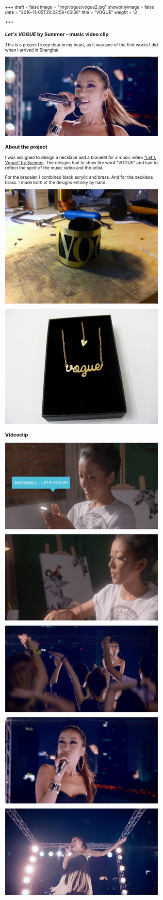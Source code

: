 +++
draft = false
image = "img/vogue/vogue2.jpg"
showonlyimage = false
date = "2016-11-05T20:23:59+05:30"
title = "VOGUE"
weight = 12

+++
<!--more-->

### *Let's VOGUE* by Summer - music video clip

This is a project I keep dear in my heart, as it was one of the first works I did when I arrived in Shanghai.

![VOGUE by Summer](/img/vogue/vogue2.jpg)

### About the project

I was assigned to design a necklace and a bracelet for a music video ["Let's Vogue" by Summer](https://vimeo.com/78047148). The designs had to show the word "VOGUE" and had to reflect the spirit of the music video and the artist.

For the bracelet, I combined black acrylic and brass. And for the necklace brass. I made both of the designs entirely by hand.

![VOGUE by Summer](/img/vogue/vogue3.jpg)

![VOGUE by Summer](/img/vogue/vogue1.jpg)

### Videoclip 

![VOGUE by Summer](/img/vogue/lets-vogue-1.jpg)

![VOGUE by Summer](/img/vogue/lets-vogue-2.jpg)

![VOGUE by Summer](/img/vogue/lets-vogue-5.jpg)

![VOGUE by Summer](/img/vogue/lets-vogue-4.jpg)

![VOGUE by Summer](/img/vogue/lets-vogue-3.jpg)

